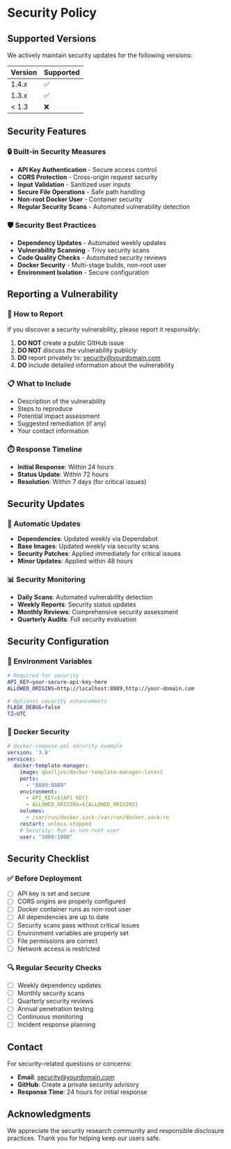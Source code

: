 # Security Policy

## Supported Versions

We actively maintain security updates for the following versions:

| Version | Supported          |
| ------- | ------------------ |
| 1.4.x   | :white_check_mark: |
| 1.3.x   | :white_check_mark: |
| < 1.3   | :x:                |

## Security Features

### 🔒 Built-in Security Measures

- **API Key Authentication** - Secure access control
- **CORS Protection** - Cross-origin request security
- **Input Validation** - Sanitized user inputs
- **Secure File Operations** - Safe path handling
- **Non-root Docker User** - Container security
- **Regular Security Scans** - Automated vulnerability detection

### 🛡️ Security Best Practices

- **Dependency Updates** - Automated weekly updates
- **Vulnerability Scanning** - Trivy security scans
- **Code Quality Checks** - Automated security reviews
- **Docker Security** - Multi-stage builds, non-root user
- **Environment Isolation** - Secure configuration

## Reporting a Vulnerability

### 🚨 How to Report

If you discover a security vulnerability, please report it responsibly:

1. **DO NOT** create a public GitHub issue
2. **DO NOT** discuss the vulnerability publicly
3. **DO** report privately to: security@yourdomain.com
4. **DO** include detailed information about the vulnerability

### 📋 What to Include

- Description of the vulnerability
- Steps to reproduce
- Potential impact assessment
- Suggested remediation (if any)
- Your contact information

### ⏱️ Response Timeline

- **Initial Response**: Within 24 hours
- **Status Update**: Within 72 hours
- **Resolution**: Within 7 days (for critical issues)

## Security Updates

### 🔄 Automatic Updates

- **Dependencies**: Updated weekly via Dependabot
- **Base Images**: Updated weekly via security scans
- **Security Patches**: Applied immediately for critical issues
- **Minor Updates**: Applied within 48 hours

### 📊 Security Monitoring

- **Daily Scans**: Automated vulnerability detection
- **Weekly Reports**: Security status updates
- **Monthly Reviews**: Comprehensive security assessment
- **Quarterly Audits**: Full security evaluation

## Security Configuration

### 🔧 Environment Variables

```bash
# Required for security
API_KEY=your-secure-api-key-here
ALLOWED_ORIGINS=http://localhost:8889,http://your-domain.com

# Optional security enhancements
FLASK_DEBUG=false
TZ=UTC
```

### 🐳 Docker Security

```yaml
# docker-compose.yml security example
version: '3.8'
services:
  docker-template-manager:
    image: qballjos/docker-template-manager:latest
    ports:
      - "8889:8889"
    environment:
      - API_KEY=${API_KEY}
      - ALLOWED_ORIGINS=${ALLOWED_ORIGINS}
    volumes:
      - /var/run/docker.sock:/var/run/docker.sock:ro
    restart: unless-stopped
    # Security: Run as non-root user
    user: "1000:1000"
```

## Security Checklist

### ✅ Before Deployment

- [ ] API key is set and secure
- [ ] CORS origins are properly configured
- [ ] Docker container runs as non-root user
- [ ] All dependencies are up to date
- [ ] Security scans pass without critical issues
- [ ] Environment variables are properly set
- [ ] File permissions are correct
- [ ] Network access is restricted

### 🔍 Regular Security Checks

- [ ] Weekly dependency updates
- [ ] Monthly security scans
- [ ] Quarterly security reviews
- [ ] Annual penetration testing
- [ ] Continuous monitoring
- [ ] Incident response planning

## Contact

For security-related questions or concerns:

- **Email**: security@yourdomain.com
- **GitHub**: Create a private security advisory
- **Response Time**: 24 hours for initial response

## Acknowledgments

We appreciate the security research community and responsible disclosure practices. Thank you for helping keep our users safe.
